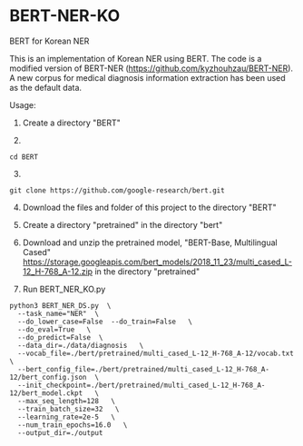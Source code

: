 # BERT-NER-KO
BERT for Korean NER

This is an implementation of Korean NER using BERT.
The code is a modified version of BERT-NER (https://github.com/kyzhouhzau/BERT-NER).
A new corpus for medical diagnosis information extraction has been used as the default data.

Usage:

1. Create a directory "BERT"

2.
```
cd BERT
```

3. 
```
git clone https://github.com/google-research/bert.git
```

4. Download the files and folder of this project to the directory "BERT"

5. Create a directory "pretrained" in the directory "bert"

6. Download and unzip the pretrained model, "BERT-Base, Multilingual Cased" https://storage.googleapis.com/bert_models/2018_11_23/multi_cased_L-12_H-768_A-12.zip in the directory "pretrained"

7. Run BERT_NER_KO.py 

```
python3 BERT_NER_DS.py  \
  --task_name="NER"  \
  --do_lower_case=False  --do_train=False   \
  --do_eval=True   \
  --do_predict=False  \
  --data_dir=./data/diagnosis   \
  --vocab_file=./bert/pretrained/multi_cased_L-12_H-768_A-12/vocab.txt  \
  --bert_config_file=./bert/pretrained/multi_cased_L-12_H-768_A-12/bert_config.json  \
  --init_checkpoint=./bert/pretrained/multi_cased_L-12_H-768_A-12/bert_model.ckpt   \
  --max_seq_length=128   \
  --train_batch_size=32   \
  --learning_rate=2e-5   \
  --num_train_epochs=16.0   \
  --output_dir=./output

```
